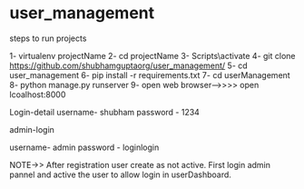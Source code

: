 # user_management

steps to run projects 


 
1- virtualenv projectName
2- cd projectName
3- Scripts\activate
4- git clone https://github.com/shubhamguptaorg/user_management/
5- cd user_management
6- pip install -r requirements.txt
7- cd userManagement
8- python manage.py runserver
9- open web browser-->>>> open lcoalhost:8000

Login-detail
 username- shubham
 password - 1234
 
 admin-login 
 
 username- admin
 password - loginlogin
 
 NOTE->> After registration user create as not active. First login admin pannel and active the user to allow login in userDashboard.
